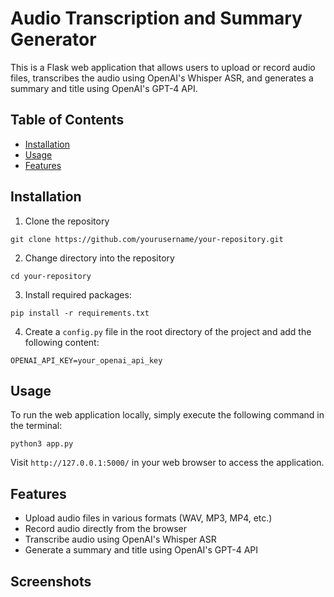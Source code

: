 # Audio Transcription and Summary Generator

This is a Flask web application that allows users to upload or record audio files, transcribes the audio using OpenAI's Whisper ASR, and generates a summary and title using OpenAI's GPT-4 API.

## Table of Contents

-   [Installation](#installation)
-   [Usage](#usage)
-   [Features](#features)

## Installation

1. Clone the repository

`git clone https://github.com/yourusername/your-repository.git`

2. Change directory into the repository

`cd your-repository`

3. Install required packages:

`pip install -r requirements.txt`

4. Create a `config.py` file in the root directory of the project and add the following content:

`OPENAI_API_KEY=your_openai_api_key`

## Usage

To run the web application locally, simply execute the following command in the terminal:

`python3 app.py`

Visit `http://127.0.0.1:5000/` in your web browser to access the application.

## Features

-   Upload audio files in various formats (WAV, MP3, MP4, etc.)
-   Record audio directly from the browser
-   Transcribe audio using OpenAI's Whisper ASR
-   Generate a summary and title using OpenAI's GPT-4 API

## Screenshots
